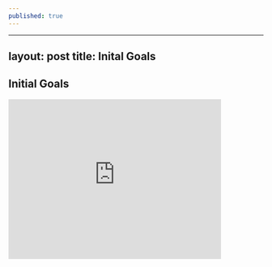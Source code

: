 ```yaml
---
published: true
---
```

---
layout: post
title: Inital Goals
---

## Initial Goals

<iframe width="420" height="315" src="http://webrates.truefx.com/rates/webWidget/trfxhp.jsp" frameborder="0" allowfullscreen></iframe>
